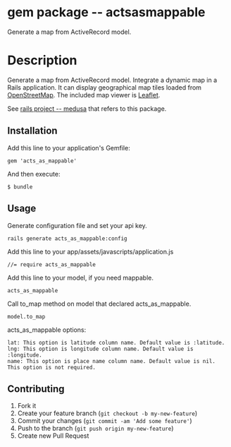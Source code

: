 # gem package -- actsasmappable

Generate a map from ActiveRecord model.

# Description

Generate a map from ActiveRecord model.  Integrate a dynamic map in a
Rails application. It can display geographical map tiles loaded from
[OpenStreetMap][]. The included map viewer is [Leaflet][].

See [rails project -- medusa](https://github.com/misasa/medusa) that refers to this package.

[OpenStreetMap]: https://www.openstreetmap.org "OpenStreetMap"
[leaflet]: https://leafletjs.com/ "Leaflet"
[medusa]: https://github.com/misasa/medusa/ "Medusa"

## Installation

Add this line to your application's Gemfile:

    gem 'acts_as_mappable'

And then execute:

    $ bundle

## Usage

Generate configuration file and set your api key.

    rails generate acts_as_mappable:config

Add this line to your app/assets/javascripts/application.js

    //= require acts_as_mappable

Add this line to your model, if you need mappable.

    acts_as_mappable

Call to_map method on model that declared acts_as_mappable.

    model.to_map

acts_as_mappable options:

    lat: This option is latitude column name. Default value is :latitude.
    lng: This option is longitude column name. Default value is :longitude.
    name: This option is place name column name. Default value is nil. This option is not required.

## Contributing

1. Fork it
2. Create your feature branch (`git checkout -b my-new-feature`)
3. Commit your changes (`git commit -am 'Add some feature'`)
4. Push to the branch (`git push origin my-new-feature`)
5. Create new Pull Request
